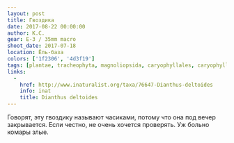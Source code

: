 ```yaml
---
layout: post
title: Гвоздика
date: 2017-08-22 00:00:00
author: К.С.
gear: E-3 / 35mm macro
shoot_date: 2017-07-18
location: Ёль-база
colors: ['1f2306', '4d3f19']
tags: [plantae, tracheophyta, magnoliopsida, caryophyllales, caryophyllaceae, dianthus, dianthus deltoides]
links:
  -
    href: http://www.inaturalist.org/taxa/76647-Dianthus-deltoides
    info: inat
    title: Dianthus deltoides
---
```

Говорят, эту гвоздику называют часиками, потому что она под вечер закрывается. Если честно, не очень хочется проверять. Уж больно комары злые.
